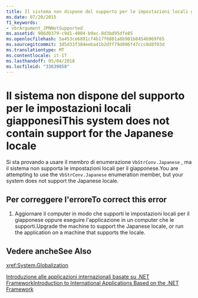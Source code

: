```yaml
---
title: Il sistema non dispone del supporto per le impostazioni locali giapponesi
ms.date: 07/20/2015
f1_keywords:
- vbrArgument_JPNNotSupported
ms.assetid: 986d0379-c9d1-4004-b9ac-8d3bd95dfe85
ms.openlocfilehash: 5a453ce6891cf4b17f0801a8b901b8454b969f65
ms.sourcegitcommit: 3d5d33f384eeba41b2dff79d096f47ccc8d8f03d
ms.translationtype: MT
ms.contentlocale: it-IT
ms.lasthandoff: 05/04/2018
ms.locfileid: "33639858"
---
```

# <a name="this-system-does-not-contain-support-for-the-japanese-locale"></a><span data-ttu-id="2a658-102">Il sistema non dispone del supporto per le impostazioni locali giapponesi</span><span class="sxs-lookup"><span data-stu-id="2a658-102">This system does not contain support for the Japanese locale</span></span>
<span data-ttu-id="2a658-103">Si sta provando a usare il membro di enumerazione `VbStrConv.Japanese` , ma il sistema non supporta le impostazioni locali per il giapponese.</span><span class="sxs-lookup"><span data-stu-id="2a658-103">You are attempting to use the `VbStrConv.Japanese` enumeration member, but your system does not support the Japanese locale.</span></span>  
  
## <a name="to-correct-this-error"></a><span data-ttu-id="2a658-104">Per correggere l'errore</span><span class="sxs-lookup"><span data-stu-id="2a658-104">To correct this error</span></span>  
  
1.  <span data-ttu-id="2a658-105">Aggiornare il computer in modo che supporti le impostazioni locali per il giapponese oppure eseguire l'applicazione in un computer che le supporti.</span><span class="sxs-lookup"><span data-stu-id="2a658-105">Upgrade the machine to support the Japanese locale, or run the application on a machine that supports the locale.</span></span>  
  
## <a name="see-also"></a><span data-ttu-id="2a658-106">Vedere anche</span><span class="sxs-lookup"><span data-stu-id="2a658-106">See Also</span></span>  
 <xref:System.Globalization>  
   
 [<span data-ttu-id="2a658-107">Introduzione alle applicazioni internazionali basate su .NET Framework</span><span class="sxs-lookup"><span data-stu-id="2a658-107">Introduction to International Applications Based on the .NET Framework</span></span>](/visualstudio/ide/introduction-to-international-applications-based-on-the-dotnet-framework)
